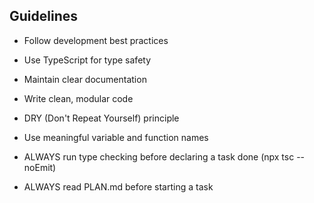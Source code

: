 ## Guidelines
- Follow development best practices
- Use TypeScript for type safety
- Maintain clear documentation
- Write clean, modular code
- DRY (Don't Repeat Yourself) principle
- Use meaningful variable and function names
- ALWAYS run type checking before declaring a task done (npx tsc --noEmit)

- ALWAYS read PLAN.md before starting a task